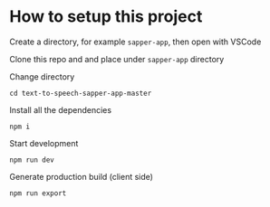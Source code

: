 # How to setup this project

Create a directory, for example `sapper-app`, then open with VSCode

Clone this repo and and place under `sapper-app` directory

Change directory 
```
cd text-to-speech-sapper-app-master
```

Install all the dependencies
```
npm i
```

Start development
```
npm run dev
```

Generate production build (client side)
```
npm run export
```




